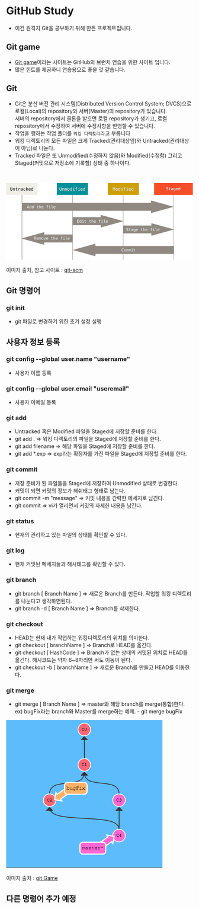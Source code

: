 # GitHub Study
- 이건 원격지 Git을 공부하기 위해 만든 프로젝트입니다.<br>

## Git game
- [Git game](https://learngitbranching.js.org/)이라는 사이트는 GitHub의 브런치 연습을 위한 사이트 입니다.<br>
- 많은 힌트를 제공하니 연습용으로 좋을 것 같습니다.

## Git
- Git은 분산 버전 관리 시스템(Distributed Version Control System; DVCS)으로 로컬(Local)의 repository와 서버(Master)의 repository가 있습니다.<br>
서버의 repository에서 클론을 받으면 로컬 repository가 생기고, 로컬 repository에서 수정하여 서버에 수정사항을 반영할 수 있습니다.
- 작업을 행하는 작업 폴더를 `워킹 디렉토리`라고 부릅니다
- 워킹 디렉토리의 모든 파일은 크게 Tracked(관리대상임)와 Untracked(관리대상이 아님)로 나눈다. 
- Tracked 파일은 또 Unmodified(수정하지 않음)와 Modified(수정함) 그리고 Staged(커밋으로 저장소에 기록할) 상태 중 하나이다. 
<br>

![깃허브의 라이프 사이클](/images/lifecycle.png)

이미지 출처, 참고 사이트 : [git-scm](https://git-scm.com/book/ko/v2/Git%EC%9D%98-%EA%B8%B0%EC%B4%88-%EC%88%98%EC%A0%95%ED%95%98%EA%B3%A0-%EC%A0%80%EC%9E%A5%EC%86%8C%EC%97%90-%EC%A0%80%EC%9E%A5%ED%95%98%EA%B8%B0)

## Git 명령어 

### git init 
- git 파일로 변경하기 위한 초기 설정 실행
## 사용자 정보 등록
### git config --global user.name "username"
- 사용자 이름 등록
### git config --global user.email "useremail"
- 사용자 이메일 등록
### git add
- Untracked 혹은 Modified 파일을 Staged에 저장할 준비를 한다.
- git add . => 워킹 디렉토리의 파일을 Staged에 저장할 준비를 한다.
- git add filename => 해당 파일을 Staged에 저장할 준비를 한다.
- git add *.exp => exp라는 확장자를 가진 파일을 Staged에 저장할 준비를 한다.
### git commit
- 저장 준비가 된 파일들을 Staged에 저장하여 Unmodified 상태로 변경한다.
- 커밋이 되면 커밋의 정보가 해쉬태그 형태로 남는다.
- git commit -m "message" => 커밋 내용을 간략한 메세지로 남긴다.
- git commit => vi가 열리면서 커밋의 자세한 내용을 남긴다.
### git status
- 현재의 관리하고 있는 파일의 상태를 확인할 수 있다.
### git log 
- 현재 커밋된 메세지들과 해시태그를 확인할 수 있다.
### git branch
- git branch [ Branch Name ] => 새로운 Branch를 만든다. 작업할 워킹 디렉토리를 나눈다고 생각하면된다.
- git branch -d [ Branch Name ] => Branch를 삭제한다.
### git checkout
- HEAD는 현재 내가 작업하는 워킹디렉토리의 위치를 의미한다.
- git checkout [ branchName ] => Branch로 HEAD를 옮긴다.
- git checkout [ HashCode ] => Branch가 없는 상태의 커밋된 위치로 HEAD를 옮긴다. 해시코드는 약자 6~8자리만 써도 이동이 된다.
- git checkout -b [ branchName ] => 새로운 Branch를 만들고 HEAD를 이동한다.
### git merge
- git merge [ Branch Name ] => master와 해당 branch를 merge(통합)한다.<br>
ex) bugFix라는 branch와 Master를 merge하는 예제. - git merge bugFix

![Git Game의 intro3](/images/gitMerge.png)

이미지 출처 : [git Game](https://learngitbranching.js.org/)

## 다른 명령어 추가 예정
